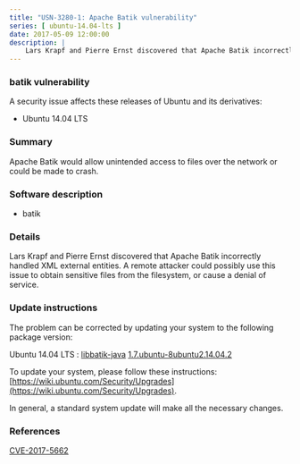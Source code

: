```yaml
---
title: "USN-3280-1: Apache Batik vulnerability"
series: [ ubuntu-14.04-lts ]
date: 2017-05-09 12:00:00
description: |
    Lars Krapf and Pierre Ernst discovered that Apache Batik incorrectly handled XML external entities. A remote attacker could possibly use this issue to obtain sensitive files from the filesystem, or cause a denial of service. 
--- 
```

 
### batik vulnerability

A security issue affects these releases of Ubuntu and its derivatives:

* Ubuntu 14.04 LTS

### Summary

Apache Batik would allow unintended access to files over the network or could be made to crash.

### Software description

* batik 

### Details

Lars Krapf and Pierre Ernst discovered that Apache Batik incorrectly handled XML external entities. A remote attacker could possibly use this issue to obtain sensitive files from the filesystem, or cause a denial of service. 

### Update instructions

The problem can be corrected by updating your system to the following package version:

Ubuntu 14.04 LTS
 : [libbatik-java](https://launchpad.net/ubuntu/+source/batik) <span> [1.7.ubuntu-8ubuntu2.14.04.2](https://launchpad.net/ubuntu/+source/batik/1.7.ubuntu-8ubuntu2.14.04.2) </span> 

To update your system, please follow these instructions: [https://wiki.ubuntu.com/Security/Upgrades](https://wiki.ubuntu.com/Security/Upgrades).

In general, a standard system update will make all the necessary changes. 

### References

 [CVE-2017-5662](http://people.ubuntu.com/~ubuntu-security/cve/CVE-2017-5662)
 
